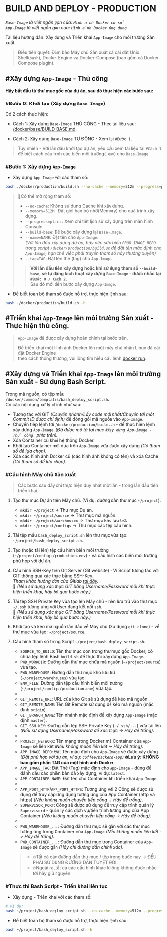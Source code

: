 # BUILD AND DEPLOY - PRODUCTION

_`Base-Image` là viết ngắn gọn của: `Hình ảnh Docker cơ sở`_  
_`App-Image` là viết ngắn gọn của: `Hình ảnh Docker ứng dụng`_  

Tài liệu hướng dẫn: Xây dựng và Triển khai `App-Image` cho môi trưởng Sản xuất.

> Điều tiên quyết: Đảm bảo Máy chủ Sản xuất đã cài đặt Unix Shell(`bash`), Docker Engine và Docker-Compose (bao gồm cả Docker Compose plugin).

## #Xây dựng `App-Image` - Thủ công

**Hãy bắt đầu từ thư mục gốc của dự án, sau đó thực hiện các bước sau:**

### #Bước 0: Khởi tạo (Xây dựng `Base-Image`)

Có 2 cách thực hiện:

- Cách 1: Xây dựng `Base-Image` THỦ CÔNG - Theo tài liệu sau: 
  [/docker/base/BUILD-BASE.md](../../../docker/base/lang/vi/BUILD-BASE.md).

- Cách 2: Xây dựng `Base-Image` TỰ ĐỘNG - Xem tại `#Bước 1`.

> Tuy nhiên - Với lần đầu khởi tạo dự án, yêu cầu xem tài liệu tại `#Cách 1` để biết cách cấu hình các biến môi trường(`.env`) cho `Base-Image`.

### #Bước 1: Xây dựng `App-Image`

- Xây dựng `App-Image` với các tham số:
```bash
bash ./docker/production/build.sh --no-cache --memory=512m --progress=plain
```

> 📝Có thể mở rộng tham số:
> - `--no-cache`: Không sử dụng Cache khi xây dựng.
> - `--memory=512M` : Đặt giới hạn bộ nhớ(Memory) cho quá trình xây dựng.
> - `--progress=plain` : Xem chi tiết lịch sử xây dựng trên màn hình Console.
> - `--build-base`: Để buộc xây dựng lại `Base-Image`.
> - `--name=NAME`: Đặt tên cho `App-Image`.  
>    _(Với lần đầu xây dựng dự án, hãy nên sửa biến `PROD_IMAGE_REPO` trong script `/docker/production/build.sh` để đặt tên mặc định cho `App-Image`, hạn chế việc phải truyền tham số này thường xuyên)_
> - `--tag=TAG`: Đặt tên thẻ (tag) cho `App-Image`.
>> **Với lần đầu tiên xây dựng hoặc khi sử dụng tham số `--build-base`, sẽ tự động kích hoạt xây dựng `Base-Image` - được nhắc tại `#Bước 0 / Cách 2`.**  
>> Sau đó mới đến bước xây dựng `App-Image`.

- Để biết toàn bộ tham số được hỗ trợ, thực hiện lệnh sau:
```bash
bash ./docker/production/build.sh -h
```

## #Triển khai `App-Image` lên môi trường Sản xuất - Thực hiện thủ công.

> `App-Image` đã được xây dựng hoàn chỉnh tại bước trên.  
> 
> Để triển khai một hình ảnh Docker lên một máy chủ nhân Linux đã cài đặt Docker Engine  
> theo cách thông thường, vui lòng tìm hiểu câu lệnh [docker run](https://docs.docker.com/reference/cli/docker/container/run).

## #Xây dựng và Triển khai `App-Image` lên môi trường Sản xuất - Sử dụng Bash Script.

Trong mã nguồn, có tệp mẫu `/docker/common/templates/bash_deploy_script.sh`.  
Có các nội dung xử lý chính như sau:

- Tương tác với GIT _(Chuyển nhánh/Lấy code mới nhất/Chuyển tới một Commit ID được chỉ định)_ để đóng gói mã nguồn vào `App-Image`.
- Chuyển tiếp lệnh tới `/docker/production/build.sh` - để thực hiện lệnh xây dựng `App-Image`. _(Đã được mô tả tại mục `#Xây dựng App-Image - Thủ công.` phía trên)_.
- Xóa Container cũ khỏi hệ thống Docker.
- Khởi tạo Container mới dựa trên `App-Image` vừa được xây dựng _(Có tham số để lựa chọn)_.
- Xóa các hình ảnh Docker cũ (các hình ảnh không có tên) và xóa Cache _(Có tham số để lựa chọn)_.

### #Cấu hình Máy chủ Sản xuất

> Các bước sau đây chỉ thực hiện duy nhất một lần - trong lần đầu tiên triển khai.

1. Tạo thư mục Dự án trên Máy chủ. (Ví dụ: đường dẫn thư mục `~/project`).  
   + `mkdir ~/project` -> Thư mục Dự án.
   + `mkdir ~/project/source` -> Thư mục mã nguồn.
   + `mkdir ~/project/warehouses` -> Thư mục kho lưu trữ.
   + `mkdir ~/project/configs` -> Thư mục các tệp cấu hình.

2. Tải tệp mẫu `bash_deploy_script.sh` lên thư mục vừa tạo: `~/project/bash_deploy_script.sh`.

3. Tạo (hoặc tải lên) tệp cấu hình biến môi trường (`~/project/configs/production.env`) - và cấu hình các biến môi trường phù hợp với dự án.

4. Cấu hình SSH-Key trên Git Server (Git website) - Vì Script tương tác với GIT thông qua xác thực bằng SSH-Key.  
   _Tham khảo hướng dẫn của Gitlab [tại đây](https://docs.gitlab.com/ee/user/ssh.html)._  
   📝 _(Nếu sử dụng xác thực GIT bằng Username/Password mỗi khi thực hiện triển khai, hãy bỏ qua bược này.)_

5. Tải tệp SSH Private Key vừa tạo lên Máy chủ - nên lưu trữ vào thư mục `~/.ssh` tương ứng với User đang kết nối `ssh`.  
   📝 _(Nếu sử dụng xác thực GIT bằng Username/Password mỗi khi thực hiện triển khai, hãy bỏ qua bược này.)_

6. Khởi tạo và kéo mã nguồn lần đầu về Máy chủ (Sử dụng `git clone`) - về thư mục vừa tạo: `~/project/source`.

7. Cấu hình tham số trong Script `~/project/bash_deploy_script.sh`.

   - `SOURCE_TO_BUILD`: Tên thư mục con trong thư mục gốc Docker, có chứa tệp lệnh Bash `build.sh` để thực thi xây dựng `App-Image`.
   - `PWD_WORKDIR`: Đường dẫn thư mục chứa mã nguồn (`~/project/source`) vừa tạo.
   - `PWD_WAREHOUSE`: Đường dẫn thư mục kho lưu trữ (`~/project/warehouses`) vừa tạo.
   - `ENV_FILE`: Đường dẫn tệp cấu hình biến môi trường (`~/project/configs/production.env`) vừa tạo.
   - 
   - `GIT_REMOTE_URL`: URL của kho Git sẽ sử dụng để kéo mã nguồn.
   - `GIT_REMOTE_NAME`: Tên Git Remote sử dụng để kéo mã nguồn (mặc định `origin`).
   - `GIT_BRANCH_NAME`: Tên nhánh mặc định để xây dựng `App-Image` (mặc định `master`).
   - `GIT_SSH_KEY`: Đường dẫn tệp SSH Private Key (`~/.ssh/...`) vừa tải lên _(Nếu sử dụng Username/Password để xác thực -> Hãy để trống)_.
   - 
   - `PROJECT_NETWORK`: Tên mạng trong Docker mà Container của `App-Image` sẽ liên kết _(Nếu không muốn liên kết -> Hãy để trống)_.
   - `APP_IMAGE_REPO`: Đặt Tên mặc định cho `App-Image` sẽ được xây dựng _(Đặt phù hợp với dự án, ví dụ: `coffee/backend-app`)_ **🔥Lưu ý: KHÔNG bao gồm phần TAG của một hình ảnh Docker**.
   - `APP_IMAGE_TAG`: Đặt Thẻ (Tag) mặc định cho `App-Image` - dùng để đánh dấu các phiên bản đã xây dựng, ví dụ: `latest`.
   - `APP_CONTAINER_NAME`: Đặt tên cho Container khi triển khai `App-Image`.
   - 
   - `APP_PORT_HTTP`/`APP_PORT_HTTPS`: Tương ứng với 2 Cổng sẽ được sử dụng để truy cập ứng dụng tương ứng của App Container (http và https) _(Nếu không muốn chuyển tiếp cổng -> Hãy để trống)_.
   - `SUPERVISOR_PORT`: Cổng sẽ được sử dụng để truy cập trình quản lý `Supervisord` - quản lý các dịch vụ/tiến trình tương ứng của App Container _(Nếu không muốn chuyển tiếp cổng -> Hãy để trống)_.
   - 
   - `PWD_WAREHOUSE_...`: Đường dẫn thư mục sẽ gắn với các thư mục tương ứng trong Container của `App-Image` _(Nếu không muốn liên kết -> Hãy để trống)_.
   - `PWD_CONTAINER_...`: Đường dẫn thư mục trong Container của `App-Image` sẽ được gắn _(Hãy chỉ đường dẫn chính xác)_.
   > - 🔥Tất cả các đường dẫn thư mục / tệp trong bước này -> ĐỀU PHẢI SỬ DỤNG ĐƯỜNG DẪN TUYỆT ĐỐI.
   > - 🔥Ngoài ra, tất cả các cấu hình khác không không được nhắc tới hãy giữ nguyên.

### #Thực thi Bash Script - Triển khai liên tục

- Xây dựng - Triển khai với các tham số:
```bash
# ví dụ:
bash ~/project/bash_deploy_script.sh --no-cache --memory=512m --progress=plain --rmi
```

- Để biết toàn bộ tham số được hỗ trợ, thực hiện lệnh sau:
```bash
bash ~/project/bash_deploy_script.sh -h
```

